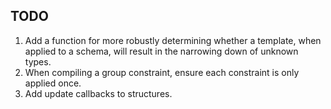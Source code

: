 ## TODO

1. Add a function for more robustly determining whether a template, when applied to a schema, will result in the narrowing down of unknown types.
2. When compiling a group constraint, ensure each constraint is only applied once.
3. Add update callbacks to structures.
